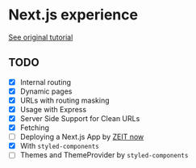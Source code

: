 # Next.js experience

[See original tutorial](https://nextjs.org/learn)

## TODO
- [x] Internal routing
- [x] Dynamic pages
- [x] URLs with routing masking
- [x] Usage with Express
- [x] Server Side Support for Clean URLs
- [x] Fetching
- [ ] Deploying a Next.js App by [ZEIT now](https://zeit.co/now)
- [x] With `styled-components`
- [ ] Themes and ThemeProvider by `styled-components`
